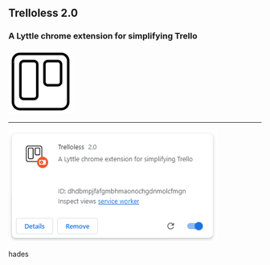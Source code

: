 ## Trelloless 2.0

### A Lyttle chrome extension for simplifying Trello


![icon128.png](icon128.png)

---

![Alt text](image.png)

hades